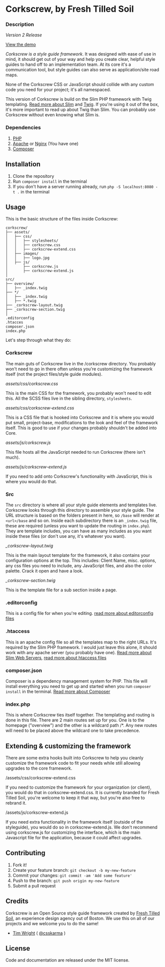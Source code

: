# Corkscrew, by Fresh Tilled Soil

### Description

*Version 2 Release*

[View the demo](http://acme.ftsdev.com/styleguide/)

*Corkscrew is a style guide framework*. It was designed with ease of use in mind, it should get out of your way and help you create clear, helpful style guides to hand off to an implementation team. At its core it's a communication tool, but style guides can also serve as application/site road maps.

None of the Corkscrew CSS or JavaScript should collide with any custom code you need for your project; it's all namespaced.

This version of Corkscrew is build on the Slim PHP framework with Twig templating. [Read more about Slim](http://www.slimframework.com/) and [Twig](http://twig.sensiolabs.org/). If you're using it out of the box, it's more important to read up about Twig than Slim. You can probably use Corkscrew without even knowing what Slim is.

### Dependencies

1. [PHP](http://php.net/)
2. [Apache](http://www.apache.org/) or [Nginx](https://www.nginx.com/resources/wiki/) (You have one)
3. [Composer](https://getcomposer.org/)

## Installation

1. Clone the repository
2. Run `composer install` in the terminal
3. If you don't have a server running already, run `php -S localhost:8080 -t .` in the terminal

## Usage

This is the basic structure of the files inside Corkscrew:

```
corkscrew/
├── assets/
│   ├── css/
│   │   ├── stylesheets/
│   │   ├── corkscrew.css
│   │   ├── corkscrew-extend.css
│   ├── images/
│   │   ├── logo.jpg
│   ├── js/
│       ├── corkscrew.js
│       ├── corkscrew-extend.js
│
src/
├── overview/
│   ├── _index.twig
├── */
│   ├── _index.twig
│   ├── *.twig
├── _corkscrew-layout.twig
├── _corkscrew-section.twig
│
.editorconfig
.htacces
composer.json
index.php
```

Let's step through what they do:

### Corkscrew

The main guts of Corkscrew live in the /corkscrew directory. You probably won't need to go in there often unless you're customizing the framework itself (not the project files/style guide modules).

*assets/css/corkscrew.css*

This is the main CSS for the framework, you probably won't need to edit this. All the SCSS files live in the sibling directory, `stylesheets`.

*assets/css/corkscrew-extend.css*

This is a CSS file that is hooked into Corkscrew and it is where you would put small, project-base, modifications to the look and feel of the framework itself. This is good to use if your changes probably shouldn't be added into Core.

*assets/js/corkscrew.js*

This file hosts all the JavaScript needed to run Corkscrew (there isn't much).

*assets/js/corkscrew-extend.js*

If you need to add onto Corkscrew's functionality with JavaScript, this is where you would do that.

### Src

The `src` directory is where all your style guide elements and templates live. Corkscrew looks through this directory to assemble your style guide. The URL structure is based on the folders present in  here, so `/base` will render at `<url>/base` and so on. Inside each subdirectory there is an `_index.twig` file, these are required (unless you want to update the routing in `index.php`). They are template includes, you can have as many includes as you want inside these files (or don't use any, it's whatever you want).

*_corkscrew-layout.twig*

This is the main layout template for the framework, it also contains your configuration options at the top. This includes: Client Name, misc. options, any css files you need to include, any JavaScript files, and also the color palette. Crack it open and have a look.

*_corkscrew-section.twig*

This is the template file for a sub section inside a page.

### .editorconfig

This is a config file for when you're editing. [read more about editorconfig files](http://editorconfig.org/)

### .htaccess

This is an apache config file so all the templates map to the right URLs. It's required by the Slim PHP framework. I would just leave this alone, it should work with any apache server (you probably have one). [Read more about Slim Web Servers](http://www.slimframework.com/docs/start/web-servers.html), [read more about htaccess files](https://httpd.apache.org/docs/current/howto/htaccess.html)

### composer.json

Composer is a dependency management system for PHP. This file will install everything you need to get up and started when you run `composer install` in the terminal. [Read more about Composer](https://getcomposer.org/)

### index.php

This is where Corkscrew ties itself together. The templating and routing is done in this file. There are 2 main routes set up for you. One is to the homepage ("overview") and the other is a wildcard path /*. Any new routes will need to be placed above the wildcard one to take precedence.

## Extending & customizing the framework

There are some extra hooks built into Corkscrew to help you cleanly customize the framework code to fit your needs while still allowing upgrades to the core framework.

/assets/css/corkscrew-extend.css

If you need to customize the framework for your organization (or client), you would do that in corkscrew-extend.css. It is currently branded for Fresh Tilled Soil, you're welcome to keep it that way, but you're also free to rebrand it.

/assets/js/corkscrew-extend.js

If you need extra functionality in the framework itself (outside of the styleguide), you would do so in corkscrew-extend.js. We don't recommend using corkscrew.js for customizing the interface, which is the main Javascript file for the application, because it could affect upgrades.

## Contributing

1. Fork it!
2. Create your feature branch: `git checkout -b my-new-feature`
3. Commit your changes: `git commit -am 'Add some feature'`
4. Push to the branch: `git push origin my-new-feature`
5. Submit a pull request

## Credits

Corkscrew is an Open Source style guide framework created by [Fresh Tilled Soil](http://freshtilledsoil.com), an experience design agency out of Boston. We use this on all of our projects and we welcome you to  do the same!

- [Tim Wright](http://github.com/timwright12) ( [@csskarma](http://twitter.com/csskarma) )

## License

Code and documentation are released under the MIT license.
